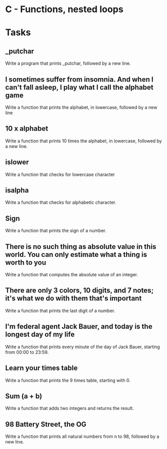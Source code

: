 # C - Functions, nested loops

# Tasks

## _putchar
Write a program that prints _putchar, followed by a new line.

## I sometimes suffer from insomnia. And when I can't fall asleep, I play what I call the alphabet game
Write a function that prints the alphabet, in lowercase, followed by a new line

## 10 x alphabet
Write a function that prints 10 times the alphabet, in lowercase, followed by a new line.


## islower
Write a function that checks for lowercase character

## isalpha
Write a function that checks for alphabetic character.

## Sign
Write a function that prints the sign of a number.

## There is no such thing as absolute value in this world. You can only estimate what a thing is worth to you
Write a function that computes the absolute value of an integer.

## There are only 3 colors, 10 digits, and 7 notes; it's what we do with them that's important
Write a function that prints the last digit of a number.

##  I'm federal agent Jack Bauer, and today is the longest day of my life
Write a function that prints every minute of the day of Jack Bauer, starting from 00:00 to 23:59.

## Learn your times table
Write a function that prints the 9 times table, starting with 0.

## Sum (a + b)
Write a function that adds two integers and returns the result.

## 98 Battery Street, the OG
Write a function that prints all natural numbers from n to 98, followed by a new line.

## 


##


##


##


##



